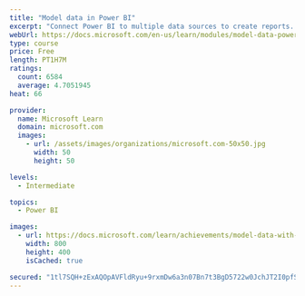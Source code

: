 ```yaml
---
title: "Model data in Power BI"
excerpt: "Connect Power BI to multiple data sources to create reports. Define the relationship between your data sources."
webUrl: https://docs.microsoft.com/en-us/learn/modules/model-data-power-bi/
type: course
price: Free
length: PT1H7M
ratings:
  count: 6584
  average: 4.7051945
heat: 66

provider:
  name: Microsoft Learn
  domain: microsoft.com
  images:
    - url: /assets/images/organizations/microsoft.com-50x50.jpg
      width: 50
      height: 50

levels:
  - Intermediate

topics:
  - Power BI

images:
  - url: https://docs.microsoft.com/learn/achievements/model-data-with-power-bi-desktop-social.png
    width: 800
    height: 400
    isCached: true

secured: "1tl7SQH+zExAQOpAVFldRyu+9rxmDw6a3n07Bn7t3BgD5722w0JchJT2I0pfSb43J/rYk3YjxNKucsV9CjW3TaLFfrYUOMqZS8qYs9c82Bxo+T2+ikNwzEyjwUef9tlgGVGuNkXnnVNEz1+xkmCESBEPqlI3PYbFK87p5kdvZ2S5NOe6JsodF/SS0JvPv9adxPDOv3qPoZKbg472dt00105+f/HweSEYKXp/Sc40jnuJ06VGUvAU70pTasKIVZDTClod0wX0DoRtyzv81CoycnqibbS8e4Q/gy1melrSwC2TVjgvZUAkCzSRjfpuDfcVKxis34lDQSaBviWM8vfdM4xGxmb1ZC0JvNcY7v1HfOzNygTgtGsDeXktno6St8E/gbb6TFLF5Ypxpw0+WDR/0CtCytD0CRVXYzkq/DA/GCE=;D6mmOPvG0AH3Ous+j+kw9Q=="
---
```


